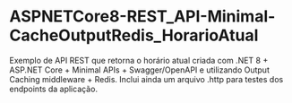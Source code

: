 # ASPNETCore8-REST_API-Minimal-CacheOutputRedis_HorarioAtual
Exemplo de API REST que retorna o horário atual criada com .NET 8 + ASP.NET Core + Minimal APIs + Swagger/OpenAPI e utilizando Output Caching middleware + Redis. Inclui ainda um arquivo .http para testes dos endpoints da aplicação.
